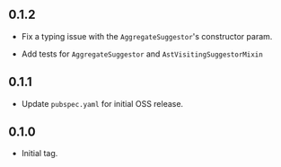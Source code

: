 ## 0.1.2

- Fix a typing issue with the `AggregateSuggestor`'s constructor param.

- Add tests for `AggregateSuggestor` and `AstVisitingSuggestorMixin`

## 0.1.1

- Update `pubspec.yaml` for initial OSS release.

## 0.1.0

- Initial tag.
